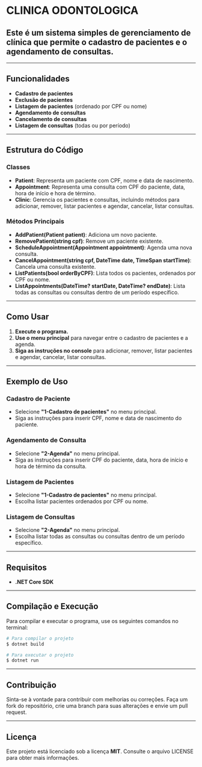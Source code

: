 # CLINICA ODONTOLOGICA

## Este é um sistema simples de gerenciamento de clínica que permite o cadastro de pacientes e o agendamento de consultas.

---

## Funcionalidades

- **Cadastro de pacientes**
- **Exclusão de pacientes**
- **Listagem de pacientes** (ordenado por CPF ou nome)
- **Agendamento de consultas**
- **Cancelamento de consultas**
- **Listagem de consultas** (todas ou por período)

---

## Estrutura do Código

### Classes

- **Patient**: Representa um paciente com CPF, nome e data de nascimento.
- **Appointment**: Representa uma consulta com CPF do paciente, data, hora de início e hora de término.
- **Clinic**: Gerencia os pacientes e consultas, incluindo métodos para adicionar, remover, listar pacientes e agendar, cancelar, listar consultas.

### Métodos Principais

- **AddPatient(Patient patient)**: Adiciona um novo paciente.
- **RemovePatient(string cpf)**: Remove um paciente existente.
- **ScheduleAppointment(Appointment appointment)**: Agenda uma nova consulta.
- **CancelAppointment(string cpf, DateTime date, TimeSpan startTime)**: Cancela uma consulta existente.
- **ListPatients(bool orderByCPF)**: Lista todos os pacientes, ordenados por CPF ou nome.
- **ListAppointments(DateTime? startDate, DateTime? endDate)**: Lista todas as consultas ou consultas dentro de um período específico.

---

## Como Usar

1. **Execute o programa.**
2. **Use o menu principal** para navegar entre o cadastro de pacientes e a agenda.
3. **Siga as instruções no console** para adicionar, remover, listar pacientes e agendar, cancelar, listar consultas.

---

## Exemplo de Uso

### Cadastro de Paciente
- Selecione **"1-Cadastro de pacientes"** no menu principal.
- Siga as instruções para inserir CPF, nome e data de nascimento do paciente.

### Agendamento de Consulta
- Selecione **"2-Agenda"** no menu principal.
- Siga as instruções para inserir CPF do paciente, data, hora de início e hora de término da consulta.

### Listagem de Pacientes
- Selecione **"1-Cadastro de pacientes"** no menu principal.
- Escolha listar pacientes ordenados por CPF ou nome.

### Listagem de Consultas
- Selecione **"2-Agenda"** no menu principal.
- Escolha listar todas as consultas ou consultas dentro de um período específico.

---

## Requisitos
- **.NET Core SDK**

---

## Compilação e Execução

Para compilar e executar o programa, use os seguintes comandos no terminal:

```bash
# Para compilar o projeto
$ dotnet build

# Para executar o projeto
$ dotnet run
```

---

## Contribuição

Sinta-se à vontade para contribuir com melhorias ou correções. Faça um fork do repositório, crie uma branch para suas alterações e envie um pull request.

---

## Licença

Este projeto está licenciado sob a licença **MIT**. Consulte o arquivo LICENSE para obter mais informações.


